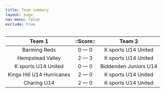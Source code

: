 ```yaml
---
title: Team summary
layout: page
nav-menu: false
exclude: true
---
```




|          Team 1           |  ::Score::  |        Team 2         |
|:-------------------------:|:-----------:|:---------------------:|
|       Barming Reds        | 0 &mdash; 0 |  K sports U14 United  |
|     Hempstead Valley      | 2 &mdash; 3 |  K sports U14 United  |
|    K sports U14 United    | 0 &mdash; 0 | Biddenden Juniors U14 |
| Kings Hill U14 Hurricanes | 2 &mdash; 0 |  K sports U14 United  |
|        Charing U14        | 2 &mdash; 0 |  K sports U14 United  |

 <br /><br /><br />